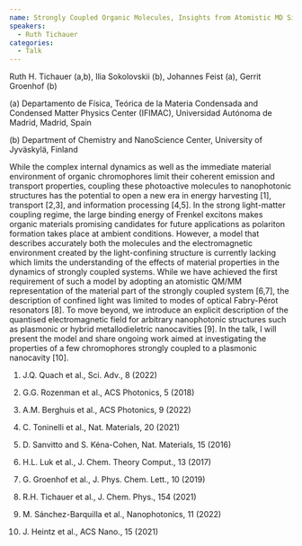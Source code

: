 ```yaml
---
name: Strongly Coupled Organic Molecules, Insights from Atomistic MD Simulations
speakers:
  - Ruth Tichauer
categories:
  - Talk
---
```

Ruth H. Tichauer (a,b), Ilia Sokolovskii (b), Johannes Feist (a), Gerrit Groenhof (b)

(a) Departamento de Física, Teórica de la Materia Condensada and Condensed Matter Physics Center (IFIMAC), Universidad Autónoma de Madrid, Madrid, Spain

(b) Department of Chemistry and NanoScience Center, University of Jyväskylä, Finland

While the complex internal dynamics as well as the immediate material environment of
organic chromophores limit their coherent emission and transport properties, coupling
these photoactive molecules to nanophotonic structures has the potential to open a new
era in energy harvesting [1], transport [2,3], and information processing [4,5]. In the
strong light-matter coupling regime, the large binding energy of Frenkel excitons makes
organic materials promising candidates for future applications as polariton formation
takes place at ambient conditions.
However, a model that describes accurately both the molecules and the electromagnetic
environment created by the light-confining structure is currently lacking which limits the
understanding of the effects of material properties in the dynamics of strongly coupled
systems. While we have achieved the first requirement of such a model by adopting an
atomistic QM/MM representation of the material part of the strongly coupled system
[6,7], the description of confined light was limited to modes of optical Fabry-Pérot
resonators [8]. To move beyond, we introduce an explicit description of the quantised
electromagnetic field for arbitrary nanophotonic structures such as plasmonic or hybrid
metallodieletric nanocavities [9]. In the talk, I will present the model and share ongoing
work aimed at investigating the properties of a few chromophores strongly coupled to a
plasmonic nanocavity [10].

1. J.Q. Quach et al., Sci. Adv., 8 (2022)

2. G.G. Rozenman et al., ACS Photonics, 5 (2018)

3. A.M. Berghuis et al., ACS Photonics, 9 (2022)

4. C. Toninelli et al., Nat. Materials, 20 (2021)

5. D. Sanvitto and S. Kéna-Cohen, Nat. Materials, 15 (2016)

6. H.L. Luk et al., J. Chem. Theory Comput., 13 (2017)

7. G. Groenhof et al., J. Phys. Chem. Lett., 10 (2019)

8. R.H. Tichauer et al., J. Chem. Phys., 154 (2021)

9. M. Sánchez-Barquilla et al., Nanophotonics, 11 (2022)

10. J. Heintz et al., ACS Nano., 15 (2021)